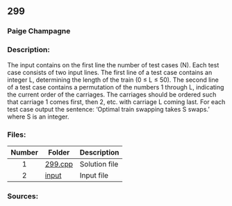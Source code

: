 ## 299
### Paige Champagne
### Description:
The input contains on the first line the number of test cases (N). Each test case consists of two input
lines. The first line of a test case contains an integer L, determining the length of the train (0 ≤ L ≤ 50).
The second line of a test case contains a permutation of the numbers 1 through L, indicating the current
order of the carriages. The carriages should be ordered such that carriage 1 comes first, then 2, etc.
with carriage L coming last. For each test case output the sentence: ‘Optimal train swapping takes S swaps.’ where S is an
integer.



### Files:
| Number | Folder                              | Description                            |
| :----: | ----------------------------------- | -------------------------------------- |
| 1 | [299.cpp](./299.cpp)   | Solution file |
| 2 | [input](./input)   | Input file |


### Sources:

